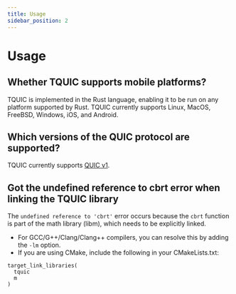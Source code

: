 ```yaml
---
title: Usage
sidebar_position: 2
---
```


# Usage


## Whether TQUIC supports mobile platforms?

TQUIC is implemented in the Rust language, enabling it to be run on any platform supported by Rust. TQUIC currently supports Linux, MacOS, FreeBSD, Windows, iOS, and Android.


## Which versions of the QUIC protocol are supported?

TQUIC currently supports [QUIC v1](https://datatracker.ietf.org/doc/html/rfc9000).


## Got the undefined reference to cbrt error when linking the TQUIC library

The `undefined reference to 'cbrt'` error occurs because the `cbrt` function is part of the math library (libm), which needs to be explicitly linked.
* For GCC/G++/Clang/Clang++ compilers, you can resolve this by adding the `-lm` option.
*  If you are using CMake, include the following in your CMakeLists.txt:

```
target_link_libraries(
  tquic
  m
)
```
